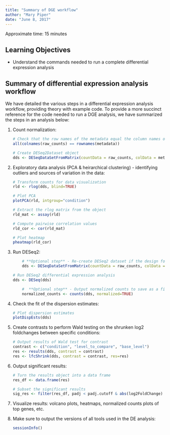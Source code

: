 ```yaml
---
title: "Summary of DGE workflow"
author: "Mary Piper"
date: "June 8, 2017"
---
```


Approximate time: 15 minutes

## Learning Objectives 

* Understand the commands needed to run a complete differential expression analysis

## Summary of differential expression analysis workflow

We have detailed the various steps in a differential expression analysis workflow, providing theory with example code. To provide a more succinct reference for the code needed to run a DGE analysis, we have summarized the steps in an analysis below:

1. Count normalization:
	
	```r
	# Check that the row names of the metadata equal the column names of the **raw counts** data
	all(colnames(raw_counts) == rownames(metadata))
	
	# Create DESeq2Dataset object
	dds <- DESeqDataSetFromMatrix(countData = raw_counts, colData = metadata, design = ~ condition)
	```
	
2. Exploratory data analysis (PCA & heirarchical clustering) - identifying outliers and sources of variation in the data:
	
	```r
	# Transform counts for data visualization
	rld <- rlog(dds, blind=TRUE)
	
	# Plot PCA 
	plotPCA(rld, intgroup="condition")
	
	# Extract the rlog matrix from the object
	rld_mat <- assay(rld)
	
	# Compute pairwise correlation values
	rld_cor <- cor(rld_mat)
	
	# Plot heatmap
	pheatmap(rld_cor)
	```
	
3. Run DESeq2:

	```r
		# **Optional step** - Re-create DESeq2 dataset if the design formula has changed after QC analysis in include other sources of variation
		dds <- DESeqDataSetFromMatrix(countData = raw_counts, colData = metadata, design = ~ condition)
	
	# Run DESeq2 differential expression analysis
	dds <- DESeq(dds)
	
		#  **Optional step** - Output normalized counts to save as a file to access outside RStudio
		normalized_counts <- counts(dds, normalized=TRUE)
	```
	
4. Check the fit of the dispersion estimates:
	
	```r
	# Plot dispersion estimates
	plotDispEsts(dds)
	``` 

5. Create contrasts to perform Wald testing on the shrunken log2 foldchanges between specific conditions:

	```r
	# Output results of Wald test for contrast
	contrast <- c("condition", "level_to_compare", "base_level")
	res <- results(dds, contrast = contrast)
	res <- lfcShrink(dds, contrast = contrast, res=res)
	```

6. Output significant results:

	```r
	# Turn the results object into a data frame
	res_df <- data.frame(res)
	
	# Subset the significant results
	sig_res <- filter(res_df, padj < padj.cutoff & abs(log2FoldChange) > lfc.cutoff)
	```

7. Visualize results: volcano plots, heatmaps, normalized counts plots of top genes, etc.

8. Make sure to output the versions of all tools used in the DE analysis:

	```r
	sessionInfo()
	```
